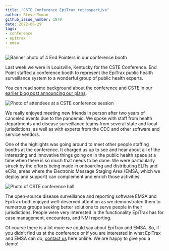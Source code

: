 ```yaml
---
title: "CSTE Conference EpiTrax retrospective"
author: Steve Yoman
github_issue_number: 1879
date: 2022-06-29
tags:
- conference
- epitrax
- emsa
---
```


![Banner photo of 4 End Pointers in our conference booth](/blog/2022/06/cste-conference-epitrax-retrospective/end-pointers-booth-cste.webp)

Last week we were in Louisville, Kentucky for the CSTE Conference. End Point staffed a conference booth to represent the EpiTrax public health surveillance system to a wonderful group of public health experts.

You can read some background about the conference and CSTE in [our earlier blog post announcing our plans](/blog/2022/06/booth-at-cste-conference/).

![Photo of attendees at a CSTE conference session](/blog/2022/06/cste-conference-epitrax-retrospective/attendees.webp)

We really enjoyed meeting new friends in person after two years of canceled events due to the pandemic. We spoke with staff from health departments and disease surveillance teams from several state and local jurisdictions, as well as with experts from the CDC and other software and service vendors.

One of the highlights was going around to meet other people staffing booths at the conference. It charged us up to see and hear about all of the interesting and innovative things going on in the public health space at a time when there is so much that needs to be done. We were particularly struck by the efforts being made in onboarding and distributing ELRs and eCRs, areas where the Electronic Message Staging Area (EMSA, which we deploy and support) can complement and enrich those activities.

![Photo of CSTE conference hall](/blog/2022/06/cste-conference-epitrax-retrospective/conference-hall.webp)

The open-source disease surveillance and reporting software EMSA and EpiTrax both enjoyed well-deserved attention as we demonstrated them to numerous groups seeking better solutions to serve people in their jurisdictions. People were very interested in the functionality EpiTrax has for case management, encounters, and NMI reporting.

Of course there is a lot more we could say about EpiTrax and EMSA. So, if you didn’t find us at the conference or if you are interested in what EpiTrax and EMSA can do, [contact us](/contact/) here online. We are happy to give you a demo!
